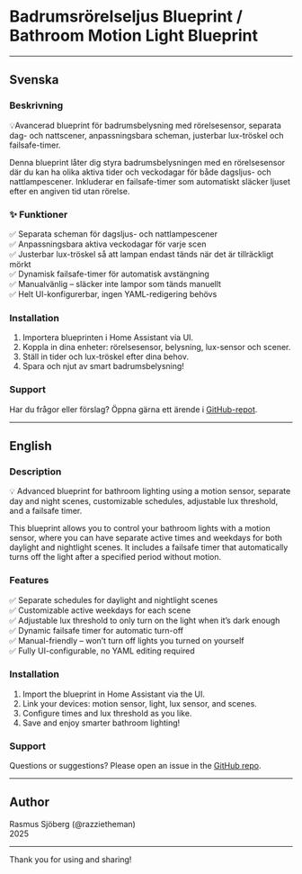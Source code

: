 # Badrumsrörelseljus Blueprint / Bathroom Motion Light Blueprint

---

## Svenska

### Beskrivning

💡Avancerad blueprint för badrumsbelysning med rörelsesensor, separata dag- och nattscener, anpassningsbara scheman, justerbar lux-tröskel och failsafe-timer.

Denna blueprint låter dig styra badrumsbelysningen med en rörelsesensor där du kan ha olika aktiva tider och veckodagar för både dagsljus- och nattlampescener. Inkluderar en failsafe-timer som automatiskt släcker ljuset efter en angiven tid utan rörelse.

### ✨ Funktioner  
✅ Separata scheman för dagsljus- och nattlampescener  
✅ Anpassningsbara aktiva veckodagar för varje scen  
✅ Justerbar lux-tröskel så att lampan endast tänds när det är tillräckligt mörkt  
✅ Dynamisk failsafe-timer för automatisk avstängning  
✅ Manualvänlig – släcker inte lampor som tänds manuellt  
✅ Helt UI-konfigurerbar, ingen YAML-redigering behövs  

### Installation  
1. Importera blueprinten i Home Assistant via UI.  
2. Koppla in dina enheter: rörelsesensor, belysning, lux-sensor och scener.  
3. Ställ in tider och lux-tröskel efter dina behov.  
4. Spara och njut av smart badrumsbelysning!

### Support  
Har du frågor eller förslag? Öppna gärna ett ärende i [GitHub-repot](https://github.com/razzietheman/badrum-tand-slack-blueprint).

---

## English

### Description
 
💡 Advanced blueprint for bathroom lighting using a motion sensor, separate day and night scenes, customizable schedules, adjustable lux threshold, and a failsafe timer.

This blueprint allows you to control your bathroom lights with a motion sensor, where you can have separate active times and weekdays for both daylight and nightlight scenes. It includes a failsafe timer that automatically turns off the light after a specified period without motion.

### Features  
✅ Separate schedules for daylight and nightlight scenes  
✅ Customizable active weekdays for each scene  
✅ Adjustable lux threshold to only turn on the light when it’s dark enough  
✅ Dynamic failsafe timer for automatic turn-off  
✅ Manual-friendly – won’t turn off lights you turned on yourself  
✅ Fully UI-configurable, no YAML editing required  

### Installation  
1. Import the blueprint in Home Assistant via the UI.  
2. Link your devices: motion sensor, light, lux sensor, and scenes.  
3. Configure times and lux threshold as you like.  
4. Save and enjoy smarter bathroom lighting!

### Support  
Questions or suggestions? Please open an issue in the [GitHub repo](https://github.com/razzietheman/badrum-tand-slack-blueprint).

---

## Author  
Rasmus Sjöberg (@razzietheman)  
2025

---

Thank you for using and sharing!  
